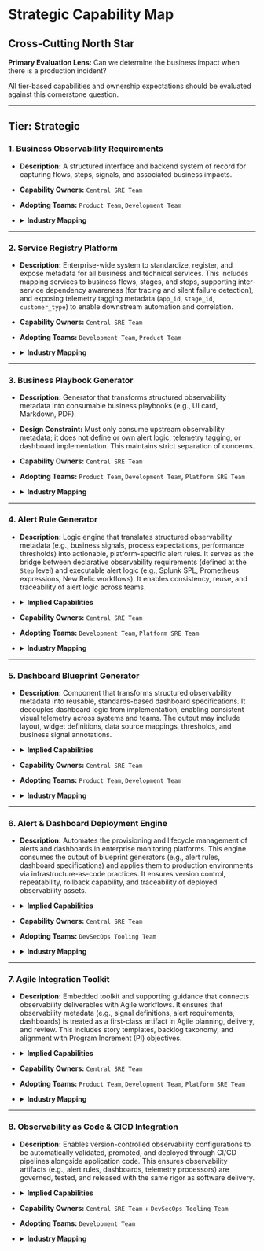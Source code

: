 # Strategic Capability Map

## Cross-Cutting North Star
**Primary Evaluation Lens:** Can we determine the business impact when there is a production incident?

All tier-based capabilities and ownership expectations should be evaluated against this cornerstone question.

---

## Tier: Strategic

### 1. Business Observability Requirements
- **Description:** A structured interface and backend system of record for capturing flows, steps, signals, and associated business impacts.
- **Capability Owners:** `Central SRE Team`
- **Adopting Teams:** `Product Team`, `Development Team`
- <details>
  <summary><strong>Industry Mapping</strong></summary>
  
  Aligns conceptually with "Service Catalog Management" (e.g., Atlassian Compass, Backstage) but focused on business observability metadata rather than just services.
  
  </details>

---

### 2. Service Registry Platform
- **Description:** Enterprise-wide system to standardize, register, and expose metadata for all business and technical services. This includes mapping services to business flows, stages, and steps, supporting inter-service dependency awareness (for tracing and silent failure detection), and exposing telemetry tagging metadata (`app_id`, `stage_id`, `customer_type`) to enable downstream automation and correlation.
- **Capability Owners:** `Central SRE Team`
- **Adopting Teams:** `Development Team`, `Product Team`
- <details>
  <summary><strong>Industry Mapping</strong></summary>
  
  Expands on tools like Backstage, Consul, or ServiceNow CMDB by layering in business observability metadata and dependency models for enhanced telemetry traceability.
  
  </details>

---

### 3. Business Playbook Generator
- **Description:** Generator that transforms structured observability metadata into consumable business playbooks (e.g., UI card, Markdown, PDF).
- **Design Constraint:** Must only consume upstream observability metadata; it does not define or own alert logic, telemetry tagging, or dashboard implementation. This maintains strict separation of concerns.
- **Capability Owners:** `Central SRE Team`
- **Adopting Teams:** `Product Team`, `Development Team`, `Platform SRE Team`
- <details>
  <summary><strong>Industry Mapping</strong></summary>
  
  Closely resembles Runbook generation or context-rich Incident Response Docs (e.g., PagerDuty Business Context Cards, Atlassian Runbooks), but specialized for proactive business insight rather than incident handling alone.
  
  </details>

---

### 4. Alert Rule Generator
- **Description:** Logic engine that translates structured observability metadata (e.g., business signals, process expectations, performance thresholds) into actionable, platform-specific alert rules. It serves as the bridge between declarative observability requirements (defined at the `Step` level) and executable alert logic (e.g., Splunk SPL, Prometheus expressions, New Relic workflows). It enables consistency, reuse, and traceability of alert logic across teams.
- <details>
  <summary><strong>Implied Capabilities</strong></summary>
  
  - Input normalization for varied signal definitions (e.g., SLI thresholds, error codes, absence-of-signal cases).
  - Translation templates for multiple monitoring platforms (e.g., Splunk, Prometheus, Datadog).
  - Integration with version control to track rule evolution over time.
  - Optionally generates metadata needed to register the alert into the deployment system (e.g., tags, ownership, dashboard linkage).
  
  </details>
- **Capability Owners:** `Central SRE Team`
- **Adopting Teams:** `Development Team`, `Platform SRE Team`
- <details>
  <summary><strong>Industry Mapping</strong></summary>
  
  Closely aligned with the **Signal-to-Alert pipeline** model found in tools like:
  - Splunk ITSI Notable Events / Correlation Searches
  - Prometheus AlertManager rules
  - Terraform-based alert modules (e.g., Datadog, SignalFx)
  - New Relic workflows

  Also resonates with the architectural practice of **"Alert Rule as Code"**, part of broader observability as code strategies.
  
  </details>

---

### 5. Dashboard Blueprint Generator
- **Description:** Component that transforms structured observability metadata into reusable, standards-based dashboard specifications. It decouples dashboard logic from implementation, enabling consistent visual telemetry across systems and teams. The output may include layout, widget definitions, data source mappings, thresholds, and business signal annotations.
- <details>
  <summary><strong>Implied Capabilities</strong></summary>
  
  - Normalized input from the observability requirements system (flows, steps, signals).
  - Reusable visual templates tailored to monitoring platforms.
  - Support for traceability (e.g., widget ↔ business signal ↔ KPI mapping).
  - Platform-specific output formats (e.g., Splunk Simple XML, Grafana JSON, Datadog JSON).
  
  </details>
- **Capability Owners:** `Central SRE Team`
- **Adopting Teams:** `Product Team`, `Development Team`
- <details>
  <summary><strong>Industry Mapping</strong></summary>
  
  Strong alignment with tools like:
  - **Grafana provisioning**
  - **Datadog Dashboard-as-Code**
  - **Splunk dashboard generators**
  
  </details>

---

### 6. Alert & Dashboard Deployment Engine
- **Description:** Automates the provisioning and lifecycle management of alerts and dashboards in enterprise monitoring platforms. This engine consumes the output of blueprint generators (e.g., alert rules, dashboard specifications) and applies them to production environments via infrastructure-as-code practices. It ensures version control, repeatability, rollback capability, and traceability of deployed observability assets.
- <details>
  <summary><strong>Implied Capabilities</strong></summary>
  
  - Accepts standardized alert and dashboard specifications (e.g., YAML, JSON, HCL).
  - Applies configurations to monitoring platforms using APIs or declarative provisioning tools.
  - Supports dry-run validation, staged rollout, and rollback.
  - Integrates with CI/CD workflows (e.g., GitHub Actions, Jenkins, Azure DevOps) to automate promotion through environments.
  
  </details>
- **Capability Owners:** `Central SRE Team`
- **Adopting Teams:** `DevSecOps Tooling Team`
- <details>
  <summary><strong>Industry Mapping</strong></summary>
  
  Strong alignment with:
  - **Terraform modules** for observability (e.g., Datadog, New Relic, Grafana dashboards).
  - **Splunk API-based** content deployment.
  - **Grafana provisioning** via configuration files or automation scripts.
  - General **"Observability as Code"** practices common in platform engineering.
  
  </details>

---

### 7. Agile Integration Toolkit
- **Description:** Embedded toolkit and supporting guidance that connects observability deliverables with Agile workflows. It ensures that observability metadata (e.g., signal definitions, alert requirements, dashboards) is treated as a first-class artifact in Agile planning, delivery, and review. This includes story templates, backlog taxonomy, and alignment with Program Increment (PI) objectives.
- <details>
  <summary><strong>Implied Capabilities</strong></summary>
  
  - Standardized user story templates for observability artifacts (e.g., "As a Product Owner, I want a business signal for…").
  - Sprint-ready acceptance criteria for observability deliverables (e.g., dashboards deployed, alert thresholds defined).
  - Workflow guidance for backlog refinement and prioritization of observability needs.
  - Optionally integrates with Agile tooling (e.g., Jira custom issue types, automation rules).
  - Reinforces alignment with SAFe principles (e.g., Tech Enablers in Program Increments).
  
  </details>
- **Capability Owners:** `Central SRE Team`
- **Adopting Teams:** `Product Team`, `Development Team`, `Platform SRE Team`
- <details>
  <summary><strong>Industry Mapping</strong></summary>
  
  - **Jira SRE templates** and **observability-focused issue types**
  - **SAFe Enabler Stories** for technical observability work
  - **Backstage Scaffolder workflows** that generate tickets for observability requirements
  - Industry-aligned with **Platform Product Management** practices that bake SLOs and telemetry ownership into delivery plans
  
  </details>

---

### 8. Observability as Code & CICD Integration
- **Description:** Enables version-controlled observability configurations to be automatically validated, promoted, and deployed through CI/CD pipelines alongside application code. This ensures observability artifacts (e.g., alert rules, dashboards, telemetry processors) are governed, tested, and released with the same rigor as software delivery.
- <details>
  <summary><strong>Implied Capabilities</strong></summary>
  
  - Repository-based source of truth for observability assets (e.g., YAML, HCL, JSON).
  - Integration with CI tools to perform validation, linting, and preview deployments of observability configurations.
  - Promotion workflows across dev/test/prod environments via GitOps or declarative pipelines.
  - Automated rollback and change tracking tied to Git commits and PRs.
  - Coordination with development pipeline owners to support deployment hooks for metrics, tracing config, and alert registration.
  
  </details>
- **Capability Owners:** `Central SRE Team` + `DevSecOps Tooling Team`
- **Adopting Teams:** `Development Team`
- <details>
  <summary><strong>Industry Mapping</strong></summary>
  
  Strong alignment with:
    - **Terraform Observability Modules**
    - **GitOps practices** for observability (e.g., ArgoCD, Flux)
    - **CI-integrated observability validation tools** (e.g., Prometheus rule testers, Splunk SPL checkers)
    - **OpenTelemetry Collector** pipelines deployed via IaC
    - General **"Observability as Code"** approaches within Platform Engineering and SRE disciplines
  
  </details>

